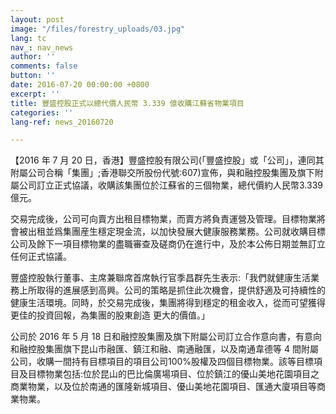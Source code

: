 ```yaml
---
layout: post
image: "/files/forestry_uploads/03.jpg"
lang: tc
nav_: nav_news
author: ''
comments: false
button: ''
date: 2016-07-20 00:00:00 +0800
excerpt: ''
title: 豐盛控股正式以總代價人民幣 3.339 億收購江蘇省物業項目
categories: ''
lang-ref: news_20160720

---
```

【2016 年 7 月 20 日，香港】豐盛控股有限公司(「豐盛控股」或「公司」，連同其附屬公司合稱「集團」;香港聯交所股份代號:607)宣佈，與和融控股集團及旗下附屬公司訂立正式協議，收購該集團位於江蘇省的三個物業，總代價約人民幣3.339億元。

交易完成後，公司可向賣方出租目標物業，而賣方將負責運營及管理。目標物業將會被出租並爲集團産生穩定現金流，以加快發展大健康服務業務。公司就收購目標公司及餘下一項目標物業的盡職審查及磋商仍在進行中，及於本公佈日期並無訂立任何正式協議。

豐盛控股執行董事、主席兼聯席首席執行官季昌群先生表示:「我們就健康生活業務上所取得的進展感到高興。公司的策略是抓住此次機會，提供舒適及可持續性的健康生活環境。同時，於交易完成後，集團將得到穩定的租金收入，從而可望獲得更佳的投資回報，為集團的股東創造 更大的價值。」

公司於 2016 年 5 月 18 日和融控股集團及旗下附屬公司訂立合作意向書，有意向和融控股集團旗下昆山市融匯、鎮江和融、南通融匯，以及南通韋德等 4 間附屬公司，收購一間持有目標項目的項目公司100%股權及四個目標物業。該等目標項目及目標物業包括:位於昆山的巴比倫廣場項目、位於鎮江的優山美地花園項目之商業物業，以及位於南通的匯隆新城項目、優山美地花園項目、匯通大廈項目等商業物業。